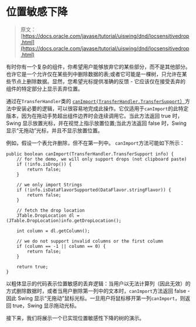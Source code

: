 # 位置敏感下降

> 原文： [https://docs.oracle.com/javase/tutorial/uiswing/dnd/locsensitivedrop.html](https://docs.oracle.com/javase/tutorial/uiswing/dnd/locsensitivedrop.html)

有时你有一个复杂的组件，你希望用户能够放弃它的某些部分，而不是其他部分。也许它是一个允许仅在某些列中删除数据的表;或者它可能是一棵树，只允许在某些节点上删除数据。显然，您希望光标提供准确的反馈 - 它应该仅在接受丢弃的组件的特定部分上显示丢弃位置。

通过在`TransferHandler`类的 [`canImport(TransferHandler.TransferSupport`）](https://docs.oracle.com/javase/8/docs/api/javax/swing/TransferHandler.html#canImport-javax.swing.TransferHandler.TransferSupport-)方法中安装必要的逻辑，可以很容易地完成此操作。它仅适用于`canImport`的此特定版本，因为在拖动手势超出组件边界时会连续调用它。当此方法返回 true 时，Swing 显示放置光标，并在视觉上指示放置位置;当此方法返回 false 时，Swing 显示“无拖动”光标，并且不显示放置位置。

例如，假设一个表允许删除，但不在第一列中。 `canImport`方法可能如下所示：

```
public boolean canImport(TransferHandler.TransferSupport info) {
    // for the demo, we will only support drops (not clipboard paste)
    if (!info.isDrop()) {
        return false;
    }

    // we only import Strings
    if (!info.isDataFlavorSupported(DataFlavor.stringFlavor)) {
        return false;
    }

    // fetch the drop location
    JTable.DropLocation dl = (JTable.DropLocation)info.getDropLocation();

    int column = dl.getColumn();

    // we do not support invalid columns or the first column
    if (column == -1 || column == 0) {
        return false;
    }

    return true;
}

```

以粗体显示的代码表示位置敏感的丢弃逻辑：当用户以无法计算列（因此无效）的方式删除数据时，或者当用户删除第一列中的文本时，`canImport`方法返回 false - 因此 Swing 显示“无拖动”鼠标光标。一旦用户将鼠标移开第一列`canImport`，则返回 true，Swing 显示拖动光标。

接下来，我们将展示一个已实现位置敏感性下降的树的演示。